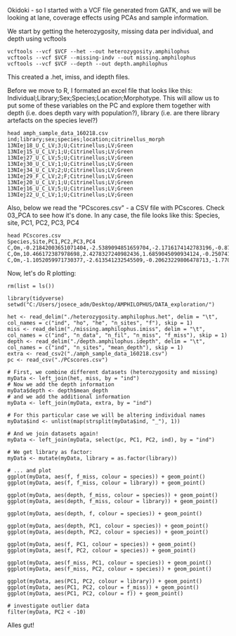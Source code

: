 Okidoki - so I started with a VCF file generated from GATK, and we will be looking at lane, coverage effects using PCAs and sample information.

We start by getting the heterozygosity, missing data per individual, and depth using vcftools
```
vcftools --vcf $VCF --het --out heterozygosity.amphilophus
vcftools --vcf $VCF --missing-indv --out missing.amphilophus
vcftools --vcf $VCF --depth --out depth.amphilophus
```
This created a .het, imiss, and idepth files.

Before we move to R, I formated an excel file that looks like this:
Individual;Library;Sex;Species;Location;Morphotype.
This will allow us to put some of these variables on the PC and explore them together with depth (i.e. does depth vary with population?), library (i.e. are there library artefacts on the species level?)

```
head amph_sample_data_160218.csv
ind;library;sex;species;location;citrinellus_morph
13NIej18_U_C_LV;3;U;Citrinellus;LV;Green
13NIej15_U_C_LV;1;U;Citrinellus;LV;Green
13NIej27_U_C_LV;5;U;Citrinellus;LV;Green
13NIej30_U_C_LV;1;U;Citrinellus;LV;Green
13NIej34_U_C_LV;2;U;Citrinellus;LV;Green
13NIej29_F_C_LV;2;F;Citrinellus;LV;Green
13NIej20_U_C_LV;1;U;Citrinellus;LV;Green
13NIej16_U_C_LV;5;U;Citrinellus;LV;Green
13NIej22_U_C_LV;1;U;Citrinellus;LV;Green
```

Also, below we read the "PCscores.csv" - a CSV file with PCscores. Check 03_PCA to see how it's done. In any case, the file looks like this:
Species, site, PC1, PC2, PC3, PC4
```
head PCscores.csv
Species,Site,PC1,PC2,PC3,PC4
C,Om,-0.21842003651071404,-2.5389094851659704,-2.1716174142783196,-0.8750975875669117
C,Om,10.466172387978698,2.4278327240982436,1.6859045090934124,-0.2507413954093064
C,Om,-1.1052059971730377,-2.613541232545509,-0.20623229806478713,-1.7704471183535233!
```

Now, let's do R plotting:
```
rm(list = ls())

library(tidyverse)
setwd("C:/Users/josece_adm/Desktop/AMPHILOPHUS/DATA_exploration/")

het <- read_delim("./heterozygosity.amphilophus.het", delim = "\t", col_names = c("ind", "ho", "he", "n_sites", "f"), skip = 1)
miss <- read_delim("./missing.amphilophus.imiss", delim = "\t", col_names = c("ind", "n_data", "n_fil", "n_miss", "f_miss"), skip = 1)
depth <- read_delim("./depth.amphilophus.idepth", delim = "\t", col_names = c("ind", "n_sites", "mean_depth"), skip = 1)
extra <- read_csv2("./amph_sample_data_160218.csv")
pc <- read_csv("./PCscores.csv")

# First, we combine different datasets (heterozygosity and missing)
myData <- left_join(het, miss, by = "ind")
# Now we add the depth information
myData$depth <- depth$mean_depth
# and we add the additional information
myData <- left_join(myData, extra, by = "ind")

# For this particular case we will be altering individual names
myData$ind <- unlist(map(strsplit(myData$ind, "_"), 1))

# And we join datasets again!
myData <- left_join(myData, select(pc, PC1, PC2, ind), by = "ind")

# We get library as factor:
myData <- mutate(myData, library = as.factor(library))

# ... and plot
ggplot(myData, aes(f, f_miss, colour = species)) + geom_point()
ggplot(myData, aes(f, f_miss, colour = library)) + geom_point()

ggplot(myData, aes(depth, f_miss, colour = species)) + geom_point()
ggplot(myData, aes(depth, f_miss, colour = library)) + geom_point()

ggplot(myData, aes(depth, f, colour = species)) + geom_point()

ggplot(myData, aes(depth, PC1, colour = species)) + geom_point()
ggplot(myData, aes(depth, PC2, colour = species)) + geom_point()

ggplot(myData, aes(f, PC1, colour = species)) + geom_point()
ggplot(myData, aes(f, PC2, colour = species)) + geom_point()

ggplot(myData, aes(f_miss, PC1, colour = species)) + geom_point()
ggplot(myData, aes(f_miss, PC2, colour = species)) + geom_point()

ggplot(myData, aes(PC1, PC2, colour = library)) + geom_point()
ggplot(myData, aes(PC1, PC2, colour = f_miss)) + geom_point()
ggplot(myData, aes(PC1, PC2, colour = f)) + geom_point()

# investigate outlier data
filter(myData, PC2 < -10)
```

Alles gut!
